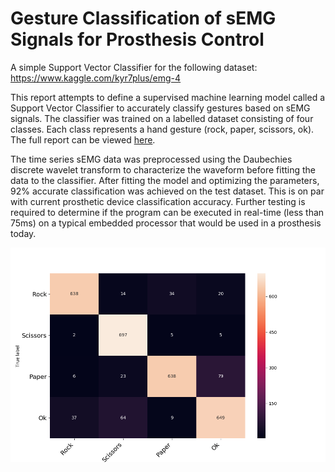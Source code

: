 # Gesture Classification of sEMG Signals for Prosthesis Control 

A simple Support Vector Classifier for the following dataset: https://www.kaggle.com/kyr7plus/emg-4

This report attempts to define a supervised machine learning model called a Support Vector Classifier to accurately classify gestures based on sEMG signals. The classifier was trained on a labelled dataset consisting of four classes. Each class represents a hand gesture (rock, paper, scissors, ok). The full report can be viewed [here](https://github.com/tmastrom/GestureSVC/blob/master/Final%20Report.pdf).

The time series sEMG data was preprocessed using the Daubechies discrete wavelet transform to characterize the waveform before fitting the data to the classifier. After fitting the model and optimizing the parameters, 92% accurate classification was achieved on the test dataset. This is on par with current prosthetic device classification accuracy. Further testing is required to determine if the program can be executed in real-time (less than 75ms) on a typical embedded processor that would be used in a prosthesis today.

![Confusion Matrix](https://github.com/tmastrom/GestureSVC/blob/master/db1_noOptimization.png)
